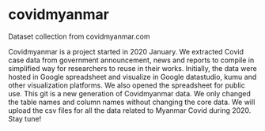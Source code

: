 # covidmyanmar
Dataset collection from covidmyanmar.com

Covidmyanmar is a project started in 2020 January. We extracted Covid case data from government announcement, news and reports to compile in simplified way for researchers to reuse in their works.
Initially, the data were hosted in Google spreadsheet and visualize in Google datastudio, kumu and other visualization platforms. 
We also opened the spreadsheet for public use. 
This git is a new generation of Covidmyanmar data. 
We only changed the table names and column names without changing the core data. 
We will upload the csv files for all the data related to Myanmar Covid during 2020. 
Stay tune!

